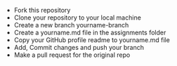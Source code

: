 - Fork this repository
- Clone your repository to your local machine
- Create a new branch yourname-branch
- Create a yourname.md file in the assignments folder
- Copy your GitHub profile readme to yourname.md file
- Add, Commit changes and push your branch
- Make a pull request for the original repo